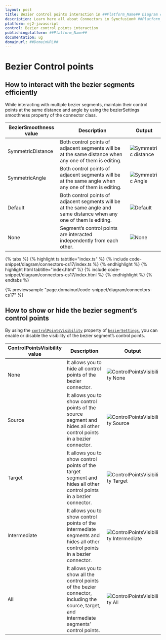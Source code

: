 ```yaml
---
layout: post
title: Bezier control points interaction in ##Platform_Name## Diagram control | Syncfusion®
description: Learn here all about Connectors in Syncfusion® ##Platform_Name## Diagram control of Syncfusion Essential® JS 2 and more.
platform: ej2-javascript
control: Bezier control points interaction
publishingplatform: ##Platform_Name##
documentation: ug
domainurl: ##DomainURL##
---
```

# Bezier Control points 

## How to interact with the bezier segments efficiently

While interacting with multiple bezier segments, maintain their control points at the same distance and angle by using the bezierSettings smoothness property of the connector class.

| BezierSmoothness value | Description | Output |
|-------- | -------- | -------- |
| SymmetricDistance| Both control points of adjacent segments will be at the same distance when any one of them is editing. | ![Symmetric distance](images/Symmetric-distance.gif) |
| SymmetricAngle | Both control points of adjacent segments will be at the same angle when any one of them is editing. | ![Symmetric Angle](images/symmetric-Angle.gif) |
| Default | Both control points of adjacent segments will be at the same angle and same distance when any one of them is editing. | ![Default](images/DefaultSymmetric.gif) |
| None | Segment’s control points are interacted independently from each other. | ![None](images/SymmetricNoneImage.png) |

{% tabs %}
{% highlight ts tabtitle="index.ts" %}
{% include code-snippet/diagram/connectors-cs17/index.ts %}
{% endhighlight %}
{% highlight html tabtitle="index.html" %}
{% include code-snippet/diagram/connectors-cs17/index.html %}
{% endhighlight %}
{% endtabs %}
        
{% previewsample "page.domainurl/code-snippet/diagram/connectors-cs17" %}

## How to show or hide the bezier segment’s control points

By using the [`controlPointsVisibility`](../api/diagram/controlPointsVisibility/) property of [`bezierSettings`](../api/diagram/bezierSettingsModel/), you can enable or disable the visibility of the bezier segment’s control points.

| ControlPointsVisibility value | Description | Output |
|-------- | -------- | -------- |
| None |It allows you to hide all control points of the bezier connector. | ![ControlPointsVisibility None](images/controlPointVisibilityNone.png) |
| Source | It allows you to show control points of the source segment and hides all other control points in a bezier connector. | ![ControlPointsVisibility Source](images/controlPointVisibilitySource.png) |
| Target | It allows you to show control points of the target segment and hides all other control points in a bezier connector. | ![ControlPointsVisibility Target](images/controlPointVisibilityTarget.png) |
| Intermediate | It allows you to show control points of the intermediate segments and hides all other control points in a bezier connector.| ![ControlPointsVisibility Intermediate](images/controlPointVisibilityIntermediate.png) |
| All | It allows you to show all the control points of the bezier connector, including the source, target, and intermediate segments’ control points. | ![ControlPointsVisibility All](images/controlPointVisibilityAll.png) |
